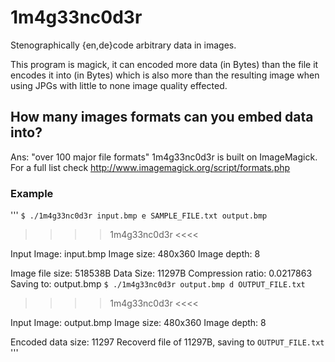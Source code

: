 # 1m4g33nc0d3r
Stenographically {en,de}code arbitrary data in images.

This program is magick, it can encoded more data (in Bytes) than the file it encodes it into (in Bytes) which is also more than the resulting image when using JPGs with little to none image quality effected.


## How many images formats can you embed data into?
Ans: "over 100 major file formats"
1m4g33nc0d3r is built on ImageMagick. For a full list check http://www.imagemagick.org/script/formats.php



### Example

'''
`$ ./1m4g33nc0d3r input.bmp e SAMPLE_FILE.txt output.bmp`

>>>>    1m4g33nc0d3r    <<<<

Input Image: input.bmp
        Image size: 480x360
        Image depth: 8

Image file size: 518538B
Data Size: 11297B
Compression ratio: 0.0217863
Saving to: output.bmp
`$ ./1m4g33nc0d3r output.bmp d OUTPUT_FILE.txt`

>>>>    1m4g33nc0d3r    <<<<

Input Image: output.bmp
        Image size: 480x360
        Image depth: 8

Encoded data size: 11297
Recoverd file of 11297B, saving to `OUTPUT_FILE.txt`
'''

